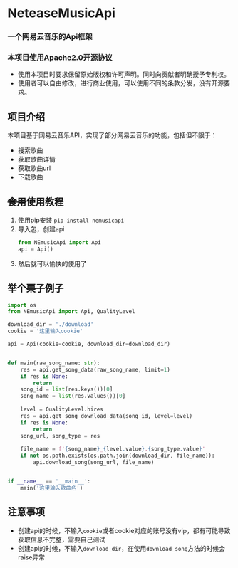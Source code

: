 # NeteaseMusicApi
### 一个网易云音乐的Api框架

### 本项目使用Apache2.0开源协议
- 使用本项目时要求保留原始版权和许可声明。同时向贡献者明确授予专利权。
- 使用者可以自由修改，进行商业使用，可以使用不同的条款分发，没有开源要求。

## 项目介绍
本项目基于网易云音乐API，实现了部分网易云音乐的功能，包括但不限于：

- 搜索歌曲
- 获取歌曲详情
- 获取歌曲url
- 下载歌曲


## ~~食用~~使用教程
1. 使用pip安装 `pip install nemusicapi`
2. 导入包，创建api
    ```python
    from NEmusicApi import Api
    api = Api()
    ```
3. 然后就可以愉快的使用了

## 举个~~栗子~~例子
```python
import os
from NEmusicApi import Api, QualityLevel

download_dir = './download'
cookie = '这里输入cookie'

api = Api(cookie=cookie, download_dir=download_dir)


def main(raw_song_name: str):
    res = api.get_song_data(raw_song_name, limit=1)
    if res is None:
        return
    song_id = list(res.keys())[0]
    song_name = list(res.values())[0]
    
    level = QualityLevel.hires
    res = api.get_song_download_data(song_id, level=level)
    if res is None:
        return
    song_url, song_type = res
    
    file_name = f'{song_name}_{level.value}.{song_type.value}'
    if not os.path.exists(os.path.join(download_dir, file_name)):
        api.download_song(song_url, file_name)


if __name__ == '__main__':
    main('这里输入歌曲名')
```

## 注意事项
- 创建api的时候，不输入`cookie`或者cookie对应的账号没有vip，都有可能导致获取信息不完整，需要自己测试
- 创建api的时候，不输入`download_dir`，在使用`download_song`方法的时候会raise异常
  
